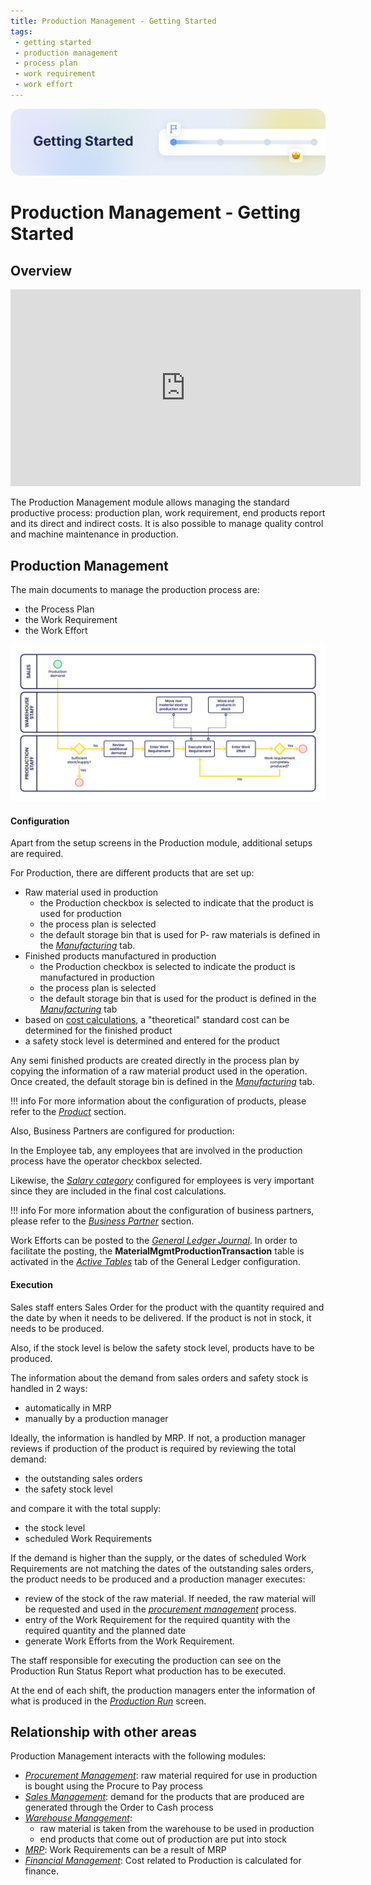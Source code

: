 ```yaml
---
title: Production Management - Getting Started
tags: 
 - getting started
 - production management
 - process plan
 - work requirement
 - work effort
---
```


![cover-getting-started.png](../../../../assets/getting-started/overview/cover-getting-started.png)
# Production Management - Getting Started

## Overview

<iframe width="560" height="315" src="https://www.youtube.com/embed/LujFoXYv-XA?si=i8cKV41eHUdipMHh" title="YouTube video player" frameborder="0" allow="accelerometer; autoplay; clipboard-write; encrypted-media; gyroscope; picture-in-picture; web-share" allowfullscreen></iframe>

The Production Management module allows managing the standard productive process: production plan, work requirement, end products report and its direct and indirect costs. It is also possible to manage quality control and machine maintenance in production.

## Production Management

The main documents to manage the production process are:

- the Process Plan
- the Work Requirement
- the Work Effort

![](../../../../assets/drive/1lCJc82jrHhfKt3KS2Eg9SS0aoPpYMsD7.png)

#### **Configuration**

Apart from the setup screens in the Production module, additional setups are required.

For Production, there are different products that are set up:

- Raw material used in production
  - the Production checkbox is selected to indicate that the product is used for production
  - the process plan is selected
  - the default storage bin that is used for P- raw materials is defined in the [_Manufacturing_](../master-data-management/master-data.md#product) tab.
- Finished products manufactured in production
  - the Production checkbox is selected to indicate the product is manufactured in production
  - the process plan is selected
  - the default storage bin that is used for the product is defined in the [_Manufacturing_](../master-data-management/master-data.md#product) tab
- based on [cost calculations](transactions.md#calculate-standard-costs), a "theoretical" standard cost can be determined for the finished product
- a safety stock level is determined and entered for the product

Any semi finished products are created directly in the process plan by copying the information of a raw material product used in the operation. Once created, the default storage bin is defined in the [_Manufacturing_](../master-data-management/master-data.md#product) tab.

!!! info
    For more information about the configuration of products, please refer to the [_Product_](../master-data-management/master-data.md#product) section.

Also, Business Partners are configured for production:

In the Employee tab, any employees that are involved in the production process have the operator checkbox selected.

Likewise, the [_Salary category_](../master-data-management/master-data.md#salary-category) configured for employees is very important since they are included in the final cost calculations.

!!! info
    For more information about the configuration of business partners, please refer to the [_Business Partner_](../master-data-management/master-data.md#business-partner) section.

Work Efforts can be posted to the [_General Ledger Journal_](../financial-management/accounting/transactions.md#gl-journal). In order to facilitate the posting, the **MaterialMgmtProductionTransaction** table is activated in the [_Active Tables_](../financial-management/accounting/setup.md#glconfig) tab of the General Ledger configuration.

#### **Execution**

Sales staff enters Sales Order for the product with the quantity required and the date by when it needs to be delivered. If the product is not in stock, it needs to be produced.

Also, if the stock level is below the safety stock level, products have to be produced.

The information about the demand from sales orders and safety stock is handled in 2 ways:

- automatically in MRP
- manually by a production manager

Ideally, the information is handled by MRP. If not, a production manager reviews if production of the product is required by reviewing the total demand:

- the outstanding sales orders
- the safety stock level

and compare it with the total supply:

- the stock level
- scheduled Work Requirements

If the demand is higher than the supply, or the dates of scheduled Work Requirements are not matching the dates of the outstanding sales orders, the product needs to be produced and a production manager executes:

- review of the stock of the raw material. If needed, the raw material will be requested and used in the [_procurement management_](../procurement-management/transactions.md) process.
- entry of the Work Requirement for the required quantity with the required quantity and the planned date
- generate Work Efforts from the Work Requirement.

The staff responsible for executing the production can see on the Production Run Status Report what production has to be executed.

At the end of each shift, the production managers enter the information of what is produced in the [_Production Run_](transactions.md#production-run_1) screen.

## Relationship with other areas

Production Management interacts with the following modules:

- [_Procurement Management_](../procurement-management/getting-started.md): raw material required for use in production is bought using the Procure to Pay process
- [_Sales Management_](../sales-management/getting-started.md): demand for the products that are produced are generated through the Order to Cash process
- [_Warehouse Management_](../warehouse-management/getting-started.md):
    - raw material is taken from the warehouse to be used in production
    - end products that come out of production are put into stock
- [_MRP_](../material-requirement-planning/getting-started.md): Work Requirements can be a result of MRP
- [_Financial Management_](../financial-management/getting-started.md): Cost related to Production is calculated for finance.